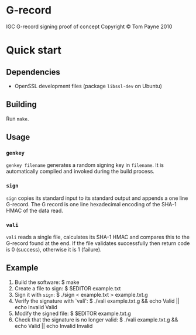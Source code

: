 G-record
========

IGC G-record signing proof of concept
Copyright &copy; Tom Payne 2010


Quick start
===========

Dependencies
------------

 * OpenSSL development files (package `libssl-dev` on Ubuntu)


Building
--------

Run `make`.


Usage
-----

### `genkey`

`genkey filename` generates a random signing key in `filename`.  It is automatically compiled and invoked during the build process.

### `sign`

`sign` copies its standard input to its standard output and appends a one line G-record.  The G record is one line hexadecimal encoding of the SHA-1 HMAC of the data read.

### `vali`

`vali` reads a single file, calculates its SHA-1 HMAC and compares this to the G-record found at the end.  If the file validates successfully then return code is 0 (success), otherwise it is 1 (failure).


Example
-------

 1. Build the software:
        $ make
 2. Create a file to sign:
        $ $EDITOR example.txt
 3. Sign it with `sign`:
        $ ./sign < example.txt > example.txt.g
 4. Verify the signature with `vali':
        $ ./vali example.txt.g && echo Valid || echo Invalid
        Valid
 5. Modify the signed file:
        $ $EDITOR example.txt.g
 6. Check that the signature is no longer valid:
        $ ./vali example.txt.g && echo Valid || echo Invalid
        Invalid
